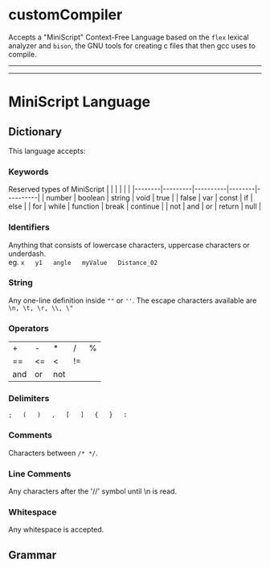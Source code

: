 # customCompiler
Accepts a "MiniScript" Context-Free Language based on the `flex` lexical analyzer and `bison`, the GNU tools for creating c files that then gcc uses to compile.

___
___
# MiniScript Language
## Dictionary
This language accepts:
### Keywords
Reserved types of MiniScript
|  |  |    |    |      |
|--------|---------|----------|--------|----------|
| number | boolean | string   | void   | true     |
| false  | var     | const    | if     | else     |
| for    | while   | function | break  | continue |
| not    | and     | or       | return | null     |

### Identifiers
Anything that consists of lowercase characters, uppercase characters or underdash.   
eg. `x   y1   angle   myValue   Distance_02`

### String
Any one-line definition inside `""` or `''`. The escape characters available are `\n, \t, \r, \\, \"`

### Operators
|  |  |    |    |      |
|--------|---------|----------|--------|----------|
| + | - | *   | /   | %     |
| ==  | <=     | <    | !=     |      |
| and    | or   | not |   |  |

### Delimiters
`;   (   )   ,   [   ]   {   }   :`

### Comments
Characters between `/* */`.   
### Line Comments
Any characters after the '//' symbol until \n is read.   
### Whitespace
Any whitespace is accepted.   

## Grammar


